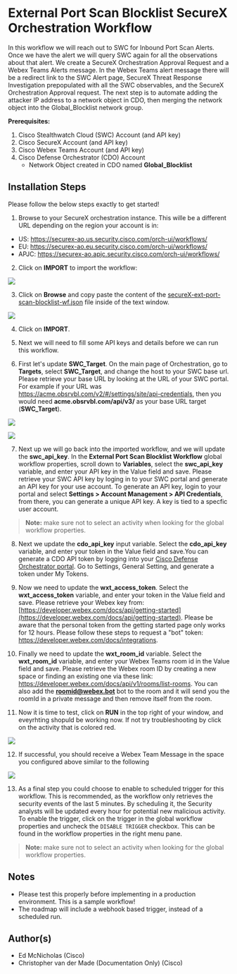 # External Port Scan Blocklist SecureX Orchestration Workflow

In this workflow we will reach out to SWC for Inbound Port Scan Alerts. Once we have the alert we will query SWC again for all the observations about that alert. We create a SecureX Orchestration Approval Request and a Webex Teams Alerts message. In the Webex Teams alert message there will be a redirect link to the SWC Alert page, SecureX Threat Response Investigation prepopulated with all the SWC observables, and the SecureX Orchestration Approval request. The next step is to automate adding the attacker IP address to a network object in CDO, then merging the network object into the Global_Blocklist network group.

**Prerequisites:**
1. Cisco Stealthwatch Cloud (SWC) Account (and API key)
2. Cisco SecureX Account (and API key)
3. Cisco Webex Teams Account (and API key)
4. Cisco Defense Orchestrator (CDO) Account
    * Network Object created in CDO named **Global_Blocklist**

## Installation Steps
Please follow the below steps exactly to get started!

1. Browse to your SecureX orchestration instance. This wille be a different URL depending on the region your account is in: 

* US: https://securex-ao.us.security.cisco.com/orch-ui/workflows/
* EU: https://securex-ao.eu.security.cisco.com/orch-ui/workflows/
* APJC: https://securex-ao.apjc.security.cisco.com/orch-ui/workflows/

2. Click on **IMPORT** to import the workflow:

![](screenshots/import-workflow.png)

3. Click on **Browse** and copy paste the content of the [secureX-ext-port-scan-blocklist-wf.json](https://raw.githubusercontent.com/emcnicholas/secureX-ext-port-scan-blocklist-wf/main/secureX-ext-port-scan-blocklist-wf.json) file inside of the text window. 

![](screenshots/copy-paste.png)

4. Click on **IMPORT**.

5. Next we will need to fill some API keys and details before we can run this workflow. 

6. First let's update **SWC_Target**. On the main page of Orchestration, go to **Targets**, select **SWC_Target**, and change the host to your SWC base url. Please retrieve your base URL by looking at the URL of your SWC portal. For example if your URL was https://acme.obsrvbl.com/v2/#/settings/site/api-credentials, then you would need **acme.obsrvbl.com/api/v3/** as your base URL target (**SWC_Target**).

![](screenshots/targets_swc.png)

![](screenshots/update_base_url_swc.png)

 7. Next up we will go back into the imported workflow, and we will update the **swc_api_key**. In the **External Port Scan Blocklist Workflow** global workflow properties, scroll down to **Variables**, select the **swc_api_key** variable, and enter your API key in the Value field and save. Please retrieve your SWC API key by loging in to your SWC portal and generate an API key for your use account. To generate an API key, login to your portal and select **Settings > Account Management > API Credentials**, from there, you can generate a unique API key. A key is tied to a specfic user account.

> **Note:** make sure not to select an activity when looking for the global workflow properties.

8. Next we update the **cdo_api_key** input variable. Select the **cdo_api_key** variable, and enter your token in the Value field and save.You can generate a CDO API token by logging into your [Cisco Defense Orchestrator portal](https://www.defenseorchestrator.com). Go to Settings, General Setting, and generate a token under My Tokens. 

9. Now we need to update the **wxt_access_token**. Select the **wxt_access_token** variable, and enter your token in the Value field and save. Please retrieve your Webex key from: [https://developer.webex.com/docs/api/getting-started](https://developer.webex.com/docs/api/getting-started). Please be aware that the personal token from the getting started page only works for 12 hours. Please follow these steps to request a "bot" token: https://developer.webex.com/docs/integrations.

10. Finally we need to update the **wxt_room_id** variable. Select the **wxt_room_id** variable, and enter your Webex Teams room id in the Value field and save. Please retrieve the Webex room ID by creating a new space or finding an existing one via these link: https://developer.webex.com/docs/api/v1/rooms/list-rooms. You can also add the **roomid@webex.bot** bot to the room and it will send you the roomId in a private message and then remove itself from the room.

11. Now it is time to test, click on **RUN** in the top right of your window, and eveyrhting shopuld be working now. If not try troubleshooting by click on the activity that is colored red. 

![](screenshots/run.png)

12. If successful, you should receive a Webex Team Message in the space you configured above similar to the following

![](screenshots/wxt_message2.png)

13. As a final step you could choose to enable to scheduled trigger for this workflow. This is recommended, as the workflow only retrieves the security events of the last 5 minutes. By scheduling it, the Security analysts will be updated every hour for potential new malicious activity. To enable the trigger, click on the trigger in the global workflow properties and uncheck the `DISABLE TRIGGER` checkbox. This can be found in the workflow properties in the right menu pane. 

> **Note:** make sure not to select an activity when looking for the global workflow properties.

## Notes

* Please test this properly before implementing in a production environment. This is a sample workflow!
* The roadmap will include a webhook based trigger, instead of a scheduled run. 

## Author(s)

* Ed McNicholas (Cisco)
* Christopher van der Made (Documentation Only) (Cisco)
